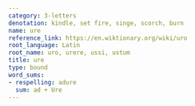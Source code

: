 ```yaml
---
category: 3-letters
denotation: kindle, set fire, singe, scorch, burn
name: ure
reference_link: https://en.wiktionary.org/wiki/uro
root_language: Latin
root_name: uro, urere, ussi, ustum
title: ure
type: bound
word_sums:
- respelling: adure
  sum: ad + Ure
---
```

